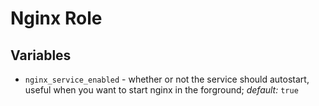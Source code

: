 # Nginx Role

## Variables

- `nginx_service_enabled` - whether or not the service should autostart, useful when you want to start nginx in the forground; _default:_ `true`
